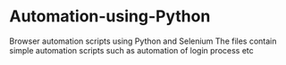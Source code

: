 # Automation-using-Python
Browser automation scripts using Python and Selenium
The files contain simple automation scripts such as automation of login process etc
